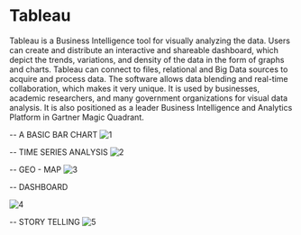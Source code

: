 # Tableau
Tableau is a Business Intelligence tool for visually analyzing the data. Users can create and distribute an interactive and shareable dashboard, which depict the trends, variations, and density of the data in the form of graphs and charts. Tableau can connect to files, relational and Big Data sources to acquire and process data. The software allows data blending and real-time collaboration, which makes it very unique. It is used by businesses, academic researchers, and many government organizations for visual data analysis. It is also positioned as a leader Business Intelligence and Analytics Platform in Gartner Magic Quadrant.

-- A BASIC BAR CHART
![1](https://github.com/kishorekumar0814/Tableau/assets/105975105/f3352a61-b5d8-41c1-8710-e8569da6cb5e)

-- TIME SERIES ANALYSIS
![2](https://github.com/kishorekumar0814/Tableau/assets/105975105/101465fb-bc13-41d0-ba5e-ea97a3604a19)

-- GEO - MAP
![3](https://github.com/kishorekumar0814/Tableau/assets/105975105/c82239b8-e181-472c-ac5c-f75daa340760)

-- DASHBOARD

![4](https://github.com/kishorekumar0814/Tableau/assets/105975105/ec8a9691-d596-4f2f-b297-dce5a41c2e9f)

-- STORY TELLING
![5](https://github.com/kishorekumar0814/Tableau/assets/105975105/909c7281-5632-422b-b4f8-739965bc51a4)


